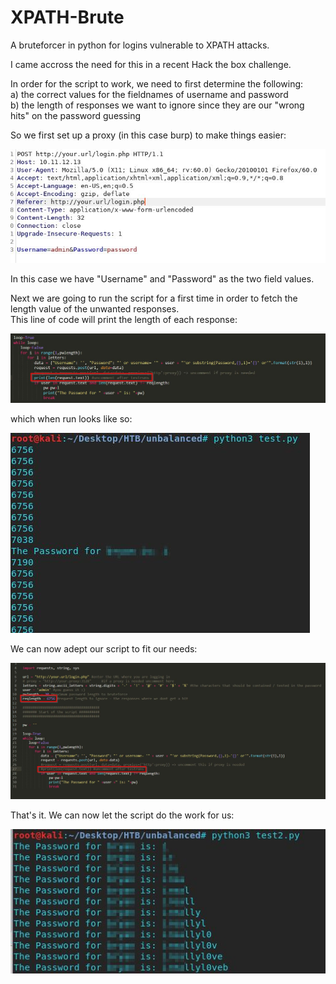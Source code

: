 # XPATH-Brute
A bruteforcer in python for logins vulnerable to XPATH attacks.  

I came accross the need for this in a recent Hack the box challenge.  

In order for the script to work, we need to first determine the following:  
a) the correct values for the fieldnames of username and password  
b) the length of responses we want to ignore since they are our "wrong hits" on the password guessing  

So we first set up a proxy (in this case burp) to make things easier:  

<img src="./img/burp1.jpg">  

In this case we have "Username" and "Password" as the two field values.

Next we are going to run the script for a first time in order to fetch the length value of the unwanted responses.  
This line of code will print the length of each response:  

<img src="./img/testrun.jpg">  

which when run looks like so:  

<img src="./img/length.jpg">  

We can now adept our script to fit our needs:  

<img src="./img/length2.jpg">  

That's it. We can now let the script do the work for us:  

<img src="./img/script.jpg">   
